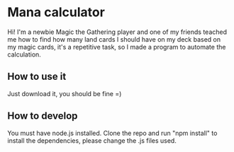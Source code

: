 # Mana calculator

Hi! I'm a newbie Magic the Gathering player and one of my friends teached me how to find how many land cards I should have on my deck based on my magic cards, it's a repetitive task, so I made a program to automate the calculation.

## How to use it

Just download it, you should be fine =)

## How to develop

You must have node.js installed. Clone the repo and run "npm install" to install the dependencies, please change the .js files used.
